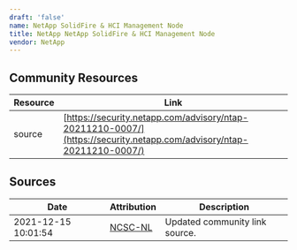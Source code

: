 ```yaml
---
draft: 'false'
name: NetApp SolidFire & HCI Management Node
title: NetApp NetApp SolidFire & HCI Management Node
vendor: NetApp
---
```



## Community Resources
| Resource | Link |
| --- | --- |
| source | [https://security.netapp.com/advisory/ntap-20211210-0007/](https://security.netapp.com/advisory/ntap-20211210-0007/) |


## Sources
| Date | Attribution | Description |
| --- | --- | --- |
| 2021-12-15 10:01:54 | [NCSC-NL](https://github.com/NCSC-NL/log4shell/blob/main/software/README.md) | Updated community link source.  |
